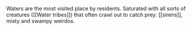 Waters are the most visited place by residents. Saturated with all sorts of creatures ([[Water tribes]]) that often crawl out to catch prey: [[sirens]], misty and swampy weirdos. 